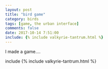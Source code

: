 ```yaml
---
layout: post
title: "bird game"
category: birds
tags: [game, the urban interface]
comments: false
date: 2017-10-14 7:51:00
include: {% include valkyrie-tantrum.html %}
---
```


I made a game....

include {% include valkyrie-tantrum.html %}
